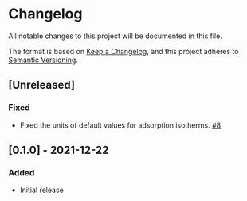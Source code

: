 # Changelog
All notable changes to this project will be documented in this file.

The format is based on [Keep a Changelog](https://keepachangelog.com/en/1.0.0/),
and this project adheres to [Semantic Versioning](https://semver.org/spec/v2.0.0.html).

## [Unreleased]
### Fixed
- Fixed the units of default values for adsorption isotherms. [#8](https://github.com/feos-org/feos-core/pull/8)

## [0.1.0] - 2021-12-22
### Added
- Initial release
